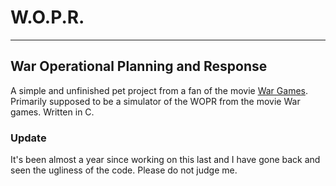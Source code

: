 # W.O.P.R.
---
## War Operational Planning and Response

A simple and unfinished pet project from a fan of the movie [War Games](http://www.imdb.com/title/tt0086567/).
Primarily supposed to be a simulator of the WOPR from the movie War games. Written in C.

### Update
It's been almost a year since working on this last and I have gone back and seen the ugliness of the code.
Please do not judge me. 